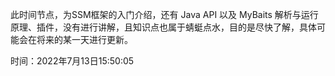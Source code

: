 此时间节点，为SSM框架的入门介绍，还有 Java API 以及 MyBaits 解析与运行原理、插件，没有进行讲解，且知识点也属于蜻蜓点水，目的是尽快了解，具体可能会在将来的某一天进行更新。

时间：2022年7月13日15:50:05